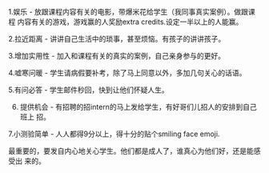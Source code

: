 1.娱乐 - 放跟课程内容有关的电影，带爆米花给学生（我同事真实案例）。做跟课程
内容有关的游戏，游戏赢的人奖励extra  credits.设定一半以上的人能赢。

2.拉近距离 - 讲讲自己生活中的琐事，甚至烦恼。有孩子的讲讲孩子。

3.增加实用性 - 加入和课程有关的真实的案例，自己亲身参与的更好。

4.嘘寒问暖 - 学生请病假要补考，除了马上同意以外，多加几句关心的话语。

5.有问必答 - 学生邮件秒回，快到让他们怀疑人生。

6. 提供机会 - 有招聘的招intern的马上发给学生，有好哥们儿招人的安排到自己班上
招。

7.小测验简单 - 人人都得9分以上，得十分的贴个smiling face emoji.

最重要的，要发自内心地关心学生。他们都是成人了，谁真心为他们好，还是能感受出
来的。
